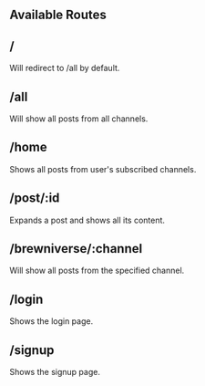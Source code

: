 ## Available Routes

## /
Will redirect to /all by default.

## /all
Will show all posts from all channels.

## /home
Shows all posts from user's subscribed channels.

## /post/:id
Expands a post and shows all its content.

## /brewniverse/:channel
Will show all posts from the specified channel.

## /login
Shows the login page.

## /signup
Shows the signup page.
